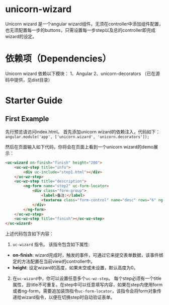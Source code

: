 # unicorn-wizard
Unicorn wizard 是一个angular wizard组件。无须在controller中添加组件配置，也无须配置每一步的buttons，只需设置每一步step以及总的controller即完成wizard的设定。


# 依赖项（Dependencies）
Unicorn wizard 依赖以下模块：
1、Angular
2、unicorn-decorators （已在源码中提供，见dist目录）

# Starter Guide
## First Example
先行预览请访问index.html。
首先添加unicorn wizard的依赖注入，代码如下：
`
angular.module('app', ['unicorn.wizard', 'unicorn.decorators']);
`

然后在页面输入如下代码，你将会在页面上看到一个unicorn wizard的demo展示：

````html
<uc-wizard on-finish="finish" height="200">
	<uc-wz-step title="info">
		<div uc-include="step1.html"></div>
	</uc-wz-step>
	<uc-wz-step title="description">
		<ng-form name="step2" uc-form-locator>
			<div class="form-group">
				<label>备注:</label>
				<textarea class="form-control" name="desc" rows="6" ng-model="data.desc"></textarea>
			</div>
		</ng-form>
	</uc-wz-step>
	<uc-wz-step title="finish"></uc-wz-step>
</uc-wizard>
````
上述代码包含如下内容：
1) `uc-wizard` 指令。 该指令包含如下属性:
* **on-finish**: wizard完成时，触发的事件，可通过它来提交表单数据，该事件绑定的方法配置在当前view的controller中。
* **height**: 设定wizard的高度，如果未空或未设置，默认高度为0。

2) 在`uc-wizard`中，你可以设置任意多个`uc-wz-step`。 每个step必须有一个title属性，且title不可重复。在step中可以任意填写内容，如果在step内使用form或者ng-form，需要追加装饰指令`uc-form-locator`，该指令会将form对象传递给wizard指令，以便在切换step时自动验证表单。


